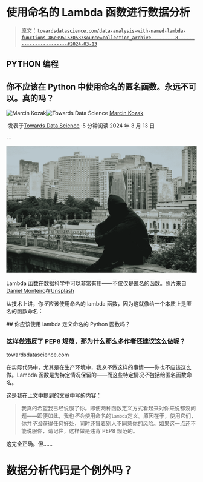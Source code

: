 # 使用命名的 Lambda 函数进行数据分析

> 原文：[`towardsdatascience.com/data-analysis-with-named-lambda-functions-86e095153058?source=collection_archive---------8-----------------------#2024-03-13`](https://towardsdatascience.com/data-analysis-with-named-lambda-functions-86e095153058?source=collection_archive---------8-----------------------#2024-03-13)

## PYTHON 编程

## 你不应该在 Python 中使用命名的匿名函数。永远不可以。真的吗？

[](https://medium.com/@nyggus?source=post_page---byline--86e095153058--------------------------------)![Marcin Kozak](https://medium.com/@nyggus?source=post_page---byline--86e095153058--------------------------------)[](https://towardsdatascience.com/?source=post_page---byline--86e095153058--------------------------------)![Towards Data Science](https://towardsdatascience.com/?source=post_page---byline--86e095153058--------------------------------) [Marcin Kozak](https://medium.com/@nyggus?source=post_page---byline--86e095153058--------------------------------)

·发表于[Towards Data Science](https://towardsdatascience.com/?source=post_page---byline--86e095153058--------------------------------) ·5 分钟阅读·2024 年 3 月 13 日

--

![](img/13d012fd2225642ab623a1f3d4582fea.png)

Lambda 函数在数据科学中可以非常有用——不仅仅是匿名的函数。照片来自[Daniel Monteiro](https://unsplash.com/@danielmonteirox?utm_source=medium&utm_medium=referral)在[Unsplash](https://unsplash.com/?utm_source=medium&utm_medium=referral)

从技术上讲，你*不*应该使用命名的 lambda 函数，因为这就像给一个本质上是匿名的函数命名：

[](/should-you-define-named-python-functions-using-lambda-fb5806c0898b?source=post_page-----86e095153058--------------------------------) ## 你应该使用 lambda 定义命名的 Python 函数吗？

### 这样做违反了 PEP8 规范，那为什么那么多作者还建议这么做呢？

towardsdatascience.com

在实际代码中，尤其是在生产环境中，我*从不*做这样的事情——你也不应该这么做。Lambda 函数是为特定情况保留的——而这些特定情况*不*包括给匿名函数命名。

这是我在上文中提到的文章中写的内容：

> 我真的希望我已经说服了你。即使两种函数定义方式看起来对你来说都没问题——即便如此，我也*不*会使用命名的`lambda`定义。原因在于，使用它们，你并*不会*获得任何好处，同时还冒着别人不同意你的风险。如果这一点还不能说服你，请记住，这样做是违背 PEP8 规范的。

这完全正确。但……

# 数据分析代码是个例外吗？
